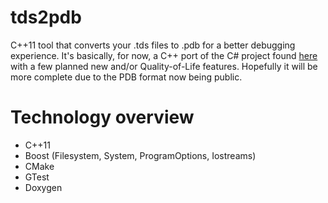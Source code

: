 # tds2pdb
C++11 tool that converts your .tds files to .pdb for a better debugging experience. It's basically, for now, a C++ port of the C# project found [here](https://github.com/andremussche/map2dbg/tree/master/tds2pdb) with a few planned new and/or Quality-of-Life features. Hopefully it will be more complete due to the PDB format now being public.

# Technology overview
* C++11
* Boost (Filesystem, System, ProgramOptions, Iostreams)
* CMake
* GTest
* Doxygen
